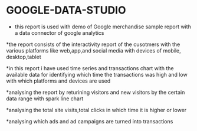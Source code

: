 # GOOGLE-DATA-STUDIO

* this report is used with demo of Google merchandise sample report with a data connector of google analytics

*the report consists of the interactivity report of the cusotmers with the various platforms like web,app,and social media with devices of mobile, desktop,tablet

*in this report i have used time series and transactions chart with the available data for identifying which time the transactions was high and low with which platforms and devices are used

*analysing the report by returining visitors and new visitors by the certain data range with spark line chart

*analysing the total site visits,total clicks in which time it is higher or lower

*analysing which ads and ad campaigns are turned into transactions
